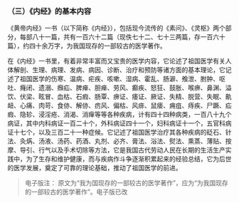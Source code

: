 ### （三）《内经》的基本内容

《黄帝内经》一书（以下简称《内经》），包括现今流传的《素问》、《灵枢》两个部分，每部八十一篇，共有一百六十二篇（现佚七十二、七十三两篇，存一百六十篇），约四十余万字，为我国现存的一部较古的医学著作。

在《内经》一书里，有着非常丰富而又宝贵的医学内容，它论述了祖国医学有关人体解剖、生理、病理、发病、病因、诊断、治疗和预防等诸方面的基本理论，它记述了祖国医学的伤寒、温病、疟疾、咳嗽、湿病、霍乱、肠澼、飧泄、胕肿、呕吐、癃闭、遗溺、㿗疝、脾瘅、胆瘅、劳风、癫疾、怒狂、鼓胀、喉痹、鼻渊、溢饮、伏梁、眩冒、血枯、石瘕、肠覃、痹证、痿证、厥证、失精、脱营、失眠、鼽衄、心痛、肉苛、食㑊、解㑊、疠风、偏枯、风痱、鼠瘘、痈疽、痔疾、尸蹶、疝瘕、隐轸、浸淫疮、消渴、消癉等等各种疾病，计有四十四种病类，一百八十九个病证，其中内科病证一百二十个，外科病证四十一个，妇科病证十一个，五官科病证十七个，以及三百二十一种症候。它记述了祖国医学治疗其各种疾病的砭石、针法、灸焫、汤液、汤药、药酒、丸剂、必齐、膏法、浴法、熨法、熏蒸、薄贴、按摩、导引、行气以及手术切除等方法，它是我国古代劳动人民在长期的生活生产实践中，为了生存和维护健康，而与疾病作斗争逐渐积累起来的经验总结，它为后世的医学发展，奠定了可靠的理论基础，推动了祖国医学的前进。

> 电子版注：
> 原文为“我为国现存的一部较古的医学著作”，应为“为我国现存的一部较古的医学著作”。电子版已改